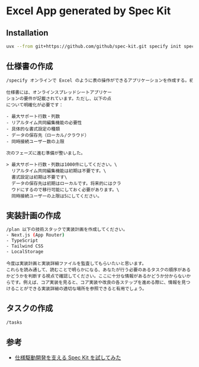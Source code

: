 # Excel App generated by Spec Kit

## Installation

```sh
uvx --from git+https://github.com/github/spec-kit.git specify init spec-driven-excel-app
```

## 仕様書の作成

```sh
/specify オンラインで Excel のように表の操作ができるアプリケーションを作成する。初期は複雑な機能は必要なく、表形式での入力や行列の追加、計算等ができることが望ましい。また、Excel/Google Spread Sheet に連携できるように、CSV 等での出力機能も必要である。将来的に、プロダクト内に Excel ライクな UI を実現するための調査・検証も兼ねた対応。
```

```
仕様書には、オンラインスプレッドシートアプリケー
ションの要件が記載されています。ただし、以下の点
について明確化が必要です：

- 最大サポート行数・列数
- リアルタイム共同編集機能の必要性
- 具体的な書式設定の種類
- データの保存先（ローカル/クラウド）
- 同時接続ユーザー数の上限

次のフェーズに進む準備が整いました。

> 最大サポート行数・列数は1000件にしてください。\
  リアルタイム共同編集機能は初期は不要です。\
  書式設定は初期は不要です\
  データの保存先は初期はローカルです。将来的にはクラ
  ウドにするので移行可能にしておく必要があります。\
  同時接続ユーザーの上限は5にしてください。
```

## 実装計画の作成

```sh
/plan 以下の技術スタックで実装計画を作成してください。
- Next.js (App Router)
- TypeScript
- Tailwind CSS
- LocalStorage
```

```
今度は実装計画と実装詳細ファイルを監査してもらいたいと思います。
これらを読み通して、読むことで明らかになる、あなたが行う必要のあるタスクの順序があるかどうかを判断する視点で確認してください。ここに十分な情報があるかどうか分からないからです。例えば、コア実装を見ると、コア実装や改良の各ステップを進める際に、情報を見つけることができる実装詳細の適切な場所を参照できると有用でしょう。
```

## タスクの作成

```sh
/tasks
```

## 参考

- [仕様駆動開発を支える Spec Kit を試してみた](https://azukiazusa.dev/blog/spec-driven-development-with-spec-kit/)